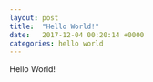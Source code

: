```yaml
---
layout: post
title:  "Hello World!"
date:   2017-12-04 00:20:14 +0000
categories: hello world
---
```


Hello World!
